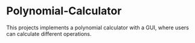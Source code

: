 # Polynomial-Calculator
This projects implements a polynomial calculator with a GUI, where users can calculate different operations.
